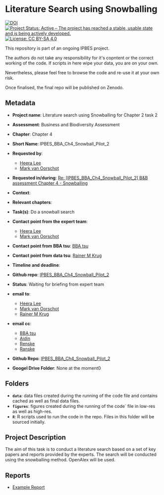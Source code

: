# Literature Search using Snowballing

[![DOI](https://zenodo.org/badge/DOI/99.9999/zenodo.9999999.svg)](https://doi.org/99.9999/zenodo.9999999)
[![Project Status: Active – The project has reached a stable, usable state and is being actively developed.](https://www.repostatus.org/badges/latest/active.svg)](https://www.repostatus.org/#active)
[![License: CC BY-SA 4.0](https://img.shields.io/badge/License-CC_BY_4.0-lightgrey.svg)](https://creativecommons.org/licenses/by/4.0/)

This repository is part of an ongoing IPBES project.

The authors do not take any responsibility for it's copntent or the correct working of the code. If scripts in here wipe your data, you are on your own.

Nevertheless, please feel free to browse the code and re-use it at your own risk.

Once finalised, the final repo will be published on Zenodo.

## Metadata

- **Project name**: Literature search using Snowballing for Chapter 2 task 2
- **Assessment**: Business and Biodiversity Assessment
- **Chapter**: Chapter 4
- **Short Name**: IPBES_BBA_Ch4_Snowball_Pilot_2

- **Requested by**:
  - [Heera Lee](mailto:hrlee1202@gmail.com)
  - [Mark van Oorschot](mailto:Mark.vanOorschot@pbl.nl)

- **Requested in/during**: [Re: [IPBES_BBA_Ch4_Snowball_Pilot_2] B&B assessment Chapter 4 - Snowballing](message://%3c4f669520-6e7b-4685-8ac8-b38afd1d0ca9@senckenberg.de%3e)

- **Context**:
- **Relevant chapters**:
- **Task(s)**: Do a snowball search
- **Contact point from the expert team**:
  - [Heera Lee](mailto:hrlee1202@gmail.com)
  - [Mark van Oorschot](mailto:Mark.vanOorschot@pbl.nl)
- **Contact point from BBA tsu**: [BBA tsu](mailto:tsu.bizbiodiversity@gmail.com)
- **Contact point from data tsu**: [Rainer M Krug](mailto:Rainer@krugs.de)
- **Timeline and deadline**:
- **Github repo**: [IPBES_BBA_Ch4_Snowball_Pilot_2](https://github.com/rkrug/IPBES_BBA_Ch4_Snowball_Pilot_2)
- **Status**: Waiting for briefing from expert team

- **email to**:
  - [Heera Lee](mailto:hrlee1202@gmail.com)
  - [Mark van Oorschot](mailto:Mark.vanOorschot@pbl.nl)
  - [Rainer M Krug](mailto:Rainer@krugs.de)

- **email cc**:
  - [BBA tsu](mailto:tsu.bizbiodiversity@gmail.com)
  - [Aidin](mailto:Aidin.Niamir@Senckenberg.de)
  - [Renske](mailto:Renske.Gudde@Senckenberg.de)
  - [Ranske](mailto:Renske.Gudde@Senckenberg.de)

- **Github Repo**: [IPBES_BBA_Ch4_Snowball_Pilot_2](https://github.com/rkrug/IPBES_BBA_Ch4_Snowball_Pilot_2)
- **Googel Drive Folder**: None at the moment0

## Folders

- **`data`**: data files created during the running of the code file and contains cached as well as final data files.
- **`figures`**: figures created during the running of the code` file in low-res as well as high-res.
- **`R`**: R scripts used to run the code in the repo. Files in this folder will be sourced initially.

## Project Description

The aim of this task is to conduct a literature search based on a set of key papers and reports provided by the experts. The search will be conducted using the snowballing method. OpenAlex will be used.

## Reports

- [Example Report](Report.html)
